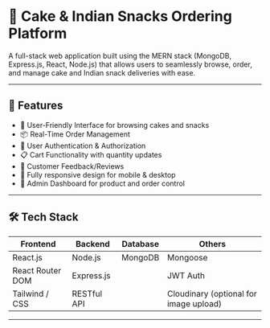# 🍰 Cake & Indian Snacks Ordering Platform

A full-stack web application built using the MERN stack (MongoDB, Express.js, React, Node.js) that allows users to seamlessly browse, order, and manage cake and Indian snack deliveries with ease.

---

## 🚀 Features

- 🛒 User-Friendly Interface for browsing cakes and snacks
- 📦 Real-Time Order Management
- 🔐 User Authentication & Authorization
- 📋 Cart Functionality with quantity updates
- 💬 Customer Feedback/Reviews
- 📱 Fully responsive design for mobile & desktop
- 🧾 Admin Dashboard for product and order control

---

## 🛠️ Tech Stack

| Frontend         | Backend        | Database | Others         |
|------------------|----------------|----------|----------------|
| React.js         | Node.js        | MongoDB  | Mongoose       |
| React Router DOM | Express.js     |          | JWT Auth       |
| Tailwind / CSS   | RESTful API    |          | Cloudinary (optional for image upload) |

---

